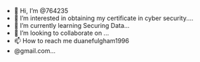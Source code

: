 - 👋 Hi, I’m @764235
- 👀 I’m interested in obtaining my certificate in cyber security....
- 🌱 I’m currently learning Securing Data...
- 💞️ I’m looking to collaborate on ...
- 📫 How to reach me duanefulgham1996
- @gmail.com...

<!---
764235/764235 is a ✨ special ✨ repository because its `README.md` (this file) appears on your GitHub profile.
You can click the Preview link to take a look at your changes.
--->

